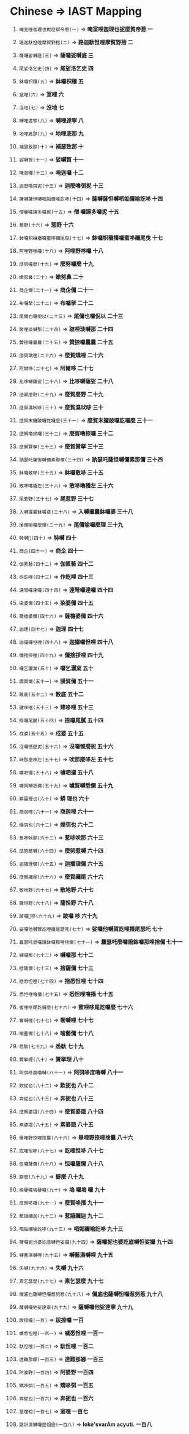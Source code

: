 # Chinese ⇒ IAST Mapping

1. `唵室哩迦理也抳麼賀帝惹(一)` => **唵室哩迦理也抳麼賀帝惹 一**

2. `路迦馱怛哩摩賀野捨(二)` => **路迦馱怛哩摩賀野捨 二**

3. `薩囉娑嚩底(三)` => **薩囉娑嚩底 三**

4. `尾娑洛乞史(四)` => **尾娑洛乞史 四**

5. `鉢囉枳穰(五)` => **鉢囉枳穰 五**

6. `室哩(六)` => **室哩 六**

7. `沒地(七)` => **沒地 七**

8. `嚩哩達寧(八)` => **嚩哩達寧 八**

9. `地哩底那(九)` => **地哩底那 九**

10. `補瑟致那(十)` => **補瑟致那 十**

11. `娑嚩賀(十一)` => **娑嚩賀 十一**

12. `唵迦囉(十二)` => **唵迦囉 十二**

13. `迦麼嚕弭抳(十三)` => **迦麼嚕弭抳 十三**

14. `薩嚩薩怛嚩呬姤儞喻訖哆(十四)` => **薩嚩薩怛嚩呬姤儞喻訖哆 十四**

15. `僧㜸囉謨多囉抳(十五)` => **僧 囉謨多囉抳 十五**

16. `惹野(十六)` => **惹野 十六**

17. `鉢囉枳穰播囉蜜哆禰尾曳(十七)` => **鉢囉枳穰播囉蜜哆禰尾曳 十七**

18. `阿哩野哆囉(十八)` => **阿哩野哆囉 十八**

19. `麼努囉麼(十九)` => **麼努囉麼 十九**

20. `嫰努鼻(二十)` => **嫰努鼻 二十**

21. `商企儞(二十一)` => **商企儞 二十一**

22. `布囉拏(二十二)` => **布囉拏 二十二**

23. `尾儞也囉倪以(二十三)` => **尾儞也囉倪以 二十三**

24. `跛哩琰嚩那(二十四)` => **跛哩琰嚩那 二十四**

25. `贊捺囉曩曩(二十五)` => **贊捺囉曩曩 二十五**

26. `麼賀矯哩(二十六)` => **麼賀矯哩 二十六**

27. `阿爾哆(二十七)` => **阿爾哆 二十七**

28. `比哆嚩薩娑(二十八)` => **比哆嚩薩娑 二十八**

29. `麼賀麼野(二十九)` => **麼賀麼野 二十九**

30. `麼賀濕吠哆(三十)` => **麼賀濕吠哆 三十**

31. `麼賀末攞跛囉訖囉麼(三十一)` => **麼賀末攞跛囉訖囉麼 三十一**

32. `麼賀嚕捺囉(三十二)` => **麼賀嚕捺囉 三十二**

33. `麼賀贊拏(三十三)` => **麼賀贊拏 三十三**

34. `訥瑟吒薩怛嚩儞素那儞(三十四)` => **訥瑟吒薩怛嚩儞素那儞 三十四**

35. `鉢囉散哆(三十五)` => **鉢囉散哆 三十五**

36. `散哆嚕播左(三十六)` => **散哆嚕播左 三十六**

37. `尾惹野(三十七)` => **尾惹野 三十七**

38. `入嚩攞曩鉢囉婆(三十八)` => **入嚩攞曩鉢囉婆 三十八**

39. `尾儞喻囉麼理(三十九)` => **尾儞喻囉麼理 三十九**

40. `特嚩𠰒(四十)` => **特嚩 四十**

41. `商企(四十一)` => **商企 四十一**

42. `伽匿藝(四十二)` => **伽匿藝 四十二**

43. `作訖哩(四十三)` => **作訖哩 四十三**

44. `達弩囉達囉(四十四)` => **達弩囉達囉 四十四**

45. `染婆儞(四十五)` => **染婆儞 四十五**

46. `薩檐婆儞(四十六)` => **薩檐婆儞 四十六**

47. `迦理(四十七)` => **迦理 四十七**

48. `迦攞囉怛哩(四十八)` => **迦攞囉怛哩 四十八**

49. `儞捨拶哩(四十九)` => **儞捨拶哩 四十九**

50. `囉乞灑枲(五十)` => **囉乞灑枲 五十**

51. `謨賀儞(五十一)` => **謨賀儞 五十一**

52. `散底(五十二)` => **散底 五十二**

53. `建哆哩(五十三)` => **建哆哩 五十三**

54. `捺囉尾膩(五十四)` => **捺囉尾膩 五十四**

55. `戍婆(五十五)` => **戍婆 五十五**

56. `沒囉憾麼抳(五十六)` => **沒囉憾麼抳 五十六**

57. `吠那麼哆左(五十七)` => **吠那麼哆左 五十七**

58. `噳呬攞(五十八)` => **噳呬攞 五十八**

59. `噳賀嚩悉儞(五十九)` => **噳賀嚩悉儞 五十九**

60. `蟒㜸理也(六十)` => **蟒 理也 六十**

61. `商迦哩(六十一)` => **商迦哩 六十一**

62. `燥弭也(六十二)` => **燥弭也 六十二**

63. `惹哆吠那(六十三)` => **惹哆吠那 六十三**

64. `麼努惹嚩(六十四)` => **麼努惹嚩 六十四**

65. `迦播理儞(六十五)` => **迦播理儞 六十五**

66. `麼賀禰尾(六十六)` => **麼賀禰尾 六十六**

67. `散地野(六十七)` => **散地野 六十七**

68. `薩怛野(六十八)` => **薩怛野 六十八**

69. `跛囉𠰒哆(六十九)` => **跛囉 哆 六十九**

70. `娑囉他嚩賀訖哩播尾瑟吒(七十)` => **娑囉他嚩賀訖哩播尾瑟吒 七十**

71. `曩瑟吒麼囉誐鉢囉那哩捨儞(七十一)` => **曩瑟吒麼囉誐鉢囉那哩捨儞 七十一**

72. `嚩囉那(七十二)` => **嚩囉那 七十二**

73. `捨薩儞(七十三)` => **捨薩儞 七十三**

74. `捨悉怛哩(七十四)` => **捨悉怛哩 七十四**

75. `悉怛哩嚕播(七十五)` => **悉怛哩嚕播 七十五**

76. `蜜哩哆尾訖囉麼(七十六)` => **蜜哩哆尾訖囉麼 七十六**

77. `奢嚩哩(七十七)` => **奢嚩哩 七十七**

78. `喻藝儞(七十八)` => **喻藝儞 七十八**

79. `悉馱(七十九)` => **悉馱 七十九**

80. `贊拏理(八十)` => **贊拏理 八十**

81. `阿弭哆度嚕嚩(八十一)` => **阿弭哆度嚕嚩 八十一**

82. `歎抳也(八十二)` => **歎抳也 八十二**

83. `奔抳也(八十三)` => **奔抳也 八十三**

84. `麼賀婆誐(八十四)` => **麼賀婆誐 八十四**

85. `素婆誐(八十五)` => **素婆誐 八十五**

86. `畢哩野捺哩捨曩(八十六)` => **畢哩野捺哩捨曩 八十六**

87. `訖哩怛哆(八十七)` => **訖哩怛哆 八十七**

88. `怛囉薩儞(八十八)` => **怛囉薩儞 八十八**

89. `擗麼(八十九)` => **擗麼 八十九**

90. `塢㜸囉塢㜸囉(九十)` => **塢 囉塢 囉 九十**

91. `麼賀哆播(九十一)` => **麼賀哆播 九十一**

92. `惹誐禰迦(九十二)` => **惹誐禰迦 九十二**

93. `呬姤禰喻訖哆(九十三)` => **呬姤禰喻訖哆 九十三**

94. `薩囉抳也婆訖底嚩怛娑攞(九十四)` => **薩囉抳也婆訖底嚩怛娑攞 九十四**

95. `嚩藝濕嚩哩(九十五)` => **嚩藝濕嚩哩 九十五**

96. `失嚩(九十六)` => **失嚩 九十六**

97. `素乞瑟麼(九十七)` => **素乞瑟麼 九十七**

98. `儞底也薩嚩怛囉惹努惹(九十八)` => **儞底也薩嚩怛囉惹努惹 九十八**

99. `薩嚩囉他娑達寧(九十九)` => **薩嚩囉他娑達寧 九十九**

100. `跋捺囉(一百)` => **跋捺囉 一百**

101. `噳悉怛哩(一百一)` => **噳悉怛哩 一百一**

102. `馱怛哩(一百二)` => **馱怛哩 一百二**

103. `達難那娜(一百三)` => **達難那娜 一百三**

104. `阿婆野(一百四)` => **阿婆野 一百四**

105. `矯哆弭(一百五)` => **矯哆弭 一百五**

106. `奔抳也(一百六)` => **奔抳也 一百六**

107. `室哩𤚥(一百七)` => **室哩 一百七**

108. `路計濕嚩囉麼祖底(一百八)` => **loke'svarAm acyuti. 一百八**

